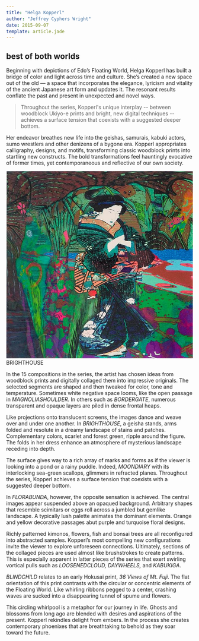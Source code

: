 ```yaml
---
title: "Helga Kopperl"
author: "Jeffrey Cyphers Wright"
date: 2015-09-07 
template: article.jade
---
```

## best of both worlds

Beginning with depictions of Edo’s Floating World, Helga Kopperl has built a bridge of color and light across time and culture. She’s created a new space out of the old &mdash; <span class="more"></span> a space that incorporates the elegance, lyricism and vitality of the ancient Japanese art form and updates it. The resonant results conflate the past and present in unexpected and novel ways.

> Throughout the series, Kopperl's unique interplay -- between woodblock Ukiyo-e prints and bright, new digital techniques -- achieves a surface tension that coexists with a suggested deeper bottom.

Her endeavor breathes new life into the geishas, samurais, kabuki actors, sumo wrestlers and other denizens of a bygone era. Kopperl appropriates calligraphy, designs, and motifs, transforming classic woodblock prints into startling new constructs. The bold transformations feel hauntingly evocative of former times, yet contemporaneous and reflective of our own society.

![geisha in patterns](brighthouse.jpg)   
BRIGHTHOUSE

In the 15 compositions in the series, the artist has chosen ideas from woodblock prints and digitally collaged them into impressive originals. The selected segments are shaped and then tweaked for color, tone and temperature. Sometimes white negative space looms, like the open passage in *MAGNOLIASHOULDER*. In others such as *BORDERGATE*, numerous transparent and opaque layers are piled in dense frontal heaps.

Like projections onto translucent screens, the images dance and weave over and under one another. In *BRIGHTHOUSE*, a geisha stands, arms folded and resolute in a dreamy landscape of stains and patches. Complementary colors, scarlet and forest green, ripple around the figure. The folds in her dress enhance an atmosphere of mysterious landscape receding into depth.

The surface gives way to a rich array of marks and forms as if the viewer is looking into a pond or a rainy puddle. Indeed, *MOONDIARY* with its interlocking sea-green scallops, glimmers in refracted planes. Throughout the series, Kopperl achieves a surface tension that coexists with a suggested deeper bottom.

In *FLORABUNDA*, however, the opposite sensation is achieved. The central images appear suspended above an opaqued background. Arbitrary shapes that resemble scimitars or eggs roll across a jumbled but gemlike landscape. A typically lush palette animates the dominant elements.  Orange and yellow decorative passages abut purple and turquoise floral designs.

Richly patterned kimonos, flowers, fish and bonsai trees are all reconfigured into abstracted samples. Kopperl’s most compelling new configurations invite the viewer to explore unforeseen connections. Ultimately, sections of the collaged pieces are used almost like brushstrokes to create patterns. This is especially apparent in latter pieces of the series that exert swirling vortical pulls such as *LOOSENEDCLOUD, DAYWHEELS,* and *KABUKIGA*.

*BLINDCHILD* relates to an early Hokusai print, *36 Views of Mt. Fuji*. The flat orientation of this print contrasts with the circular or concentric elements of the Floating World. Like whirling ribbons pegged to a center, crashing waves are sucked into a disappearing tunnel of spume and flowers.

This circling whirlpool is a metaphor for our journey in life. Ghosts and blossoms from long ago are blended with desires and aspirations of the present. Kopperl rekindles delight from embers. In the process she creates contemporary phoenixes that are breathtaking to behold as they soar toward the future.
